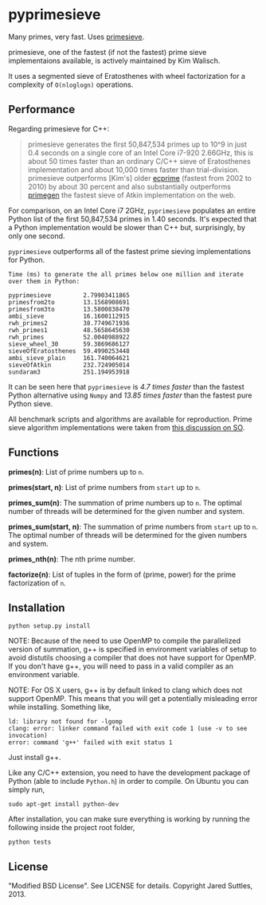 pyprimesieve
============

Many primes, very fast. Uses [primesieve][0].

primesieve, one of the fastest (if not the fastest) prime sieve implementaions available, is actively maintained by
Kim Walisch.

It uses a segmented sieve of Eratosthenes with wheel factorization for a complexity of `O(nloglogn)` operations.


Performance
-----------

Regarding primesieve for C++:

> primesieve generates the first 50,847,534 primes up to 10^9 in just 0.4 seconds on a single core of an Intel Core
> i7-920 2.66GHz, this is about 50 times faster than an ordinary C/C++ sieve of Eratosthenes implementation and about
> 10,000 times faster than trial-division. primesieve outperforms [Kim's] older [ecprime][1] (fastest from 2002 to 2010) by
> about 30 percent and also substantially outperforms [primegen][2] the fastest sieve of Atkin implementation on the
> web.

For comparison, on an Intel Core i7 2GHz, `pyprimesieve` populates an entire Python list of the first
50,847,534 primes in 1.40 seconds. It's expected that a Python implementation would be slower than C++ but,
surprisingly, by only one second.

`pyprimesieve` outperforms all of the fastest prime sieving implementations for Python.

    Time (ms) to generate the all primes below one million and iterate over them in Python:

    pyprimesieve         2.79903411865
    primesfrom2to        13.1568908691
    primesfrom3to        13.5800838470
    ambi_sieve           16.1600112915
    rwh_primes2          38.7749671936
    rwh_primes1          48.5658645630
    rwh_primes           52.0040988922
    sieve_wheel_30       59.3869686127
    sieveOfEratosthenes  59.4990253448
    ambi_sieve_plain     161.740064621
    sieveOfAtkin         232.724905014
    sundaram3            251.194953918

It can be seen here that `pyprimesieve` is *4.7 times faster* than the fastest Python alternative using `Numpy` and
*13.85 times faster* than the fastest pure Python sieve.

All benchmark scripts and algorithms are available for reproduction. Prime sieve algorithm implementations were taken
from [this discussion on SO][3].

Functions
---------

**primes(n)**: List of prime numbers up to `n`.

**primes(start, n)**: List of prime numbers from `start` up to `n`.

**primes_sum(n)**: The summation of prime numbers up to `n`. The optimal number of threads will be determined for the
given number and system.

**primes_sum(start, n)**: The summation of prime numbers from `start` up to `n`. The optimal number of threads will be
determined for the given numbers and system.

**primes_nth(n)**: The nth prime number.

**factorize(n)**: List of tuples in the form of (prime, power) for the prime factorization of `n`.


Installation
------------

    python setup.py install

NOTE: Because of the need to use OpenMP to compile the parallelized version of summation, g++ is specified in
environment variables of setup to avoid distutils choosing a compiler that does not have support for OpenMP. If you
don't have g++, you will need to pass in a valid compiler as an environment variable.

NOTE: For OS X users, g++ is by default linked to clang which does not support OpenMP. This means that you will get a
potentially misleading error while installing. Something like,

    ld: library not found for -lgomp
    clang: error: linker command failed with exit code 1 (use -v to see invocation)
    error: command 'g++' failed with exit status 1

Just install g++.

Like any C/C++ extension, you need to have the development package of Python (able to include `Python.h`) in order to
compile. On Ubuntu you can simply run,

    sudo apt-get install python-dev

After installation, you can make sure everything is working by running the following inside the project root folder,

    python tests


License
-------

"Modified BSD License". See LICENSE for details. Copyright Jared Suttles, 2013.

[0]: http://code.google.com/p/primesieve/
[1]: http://primzahlen.de/referenten/Kim_Walisch/index2.htm
[2]: http://cr.yp.to/primegen.html
[3]: http://stackoverflow.com/questions/2068372/fastest-way-to-list-all-primes-below-n-in-python
